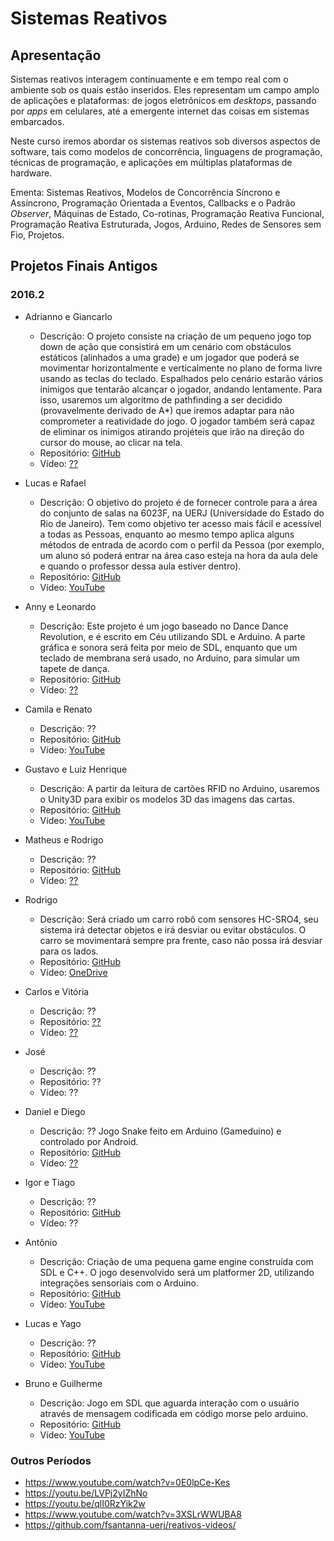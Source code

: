 <title>Sistemas Reativos</title>
<meta http-equiv="Content-Type" content="text/html; charset=UTF-8"/></p>

Sistemas Reativos
=================

Apresentação
------------

Sistemas reativos interagem continuamente e em tempo real com o ambiente sob os
quais estão inseridos.
Eles representam um campo amplo de aplicações e plataformas: de jogos
eletrônicos em *desktops*, passando por *apps* em celulares, até a emergente
internet das coisas em sistemas embarcados.

Neste curso iremos abordar os sistemas reativos sob diversos aspectos de
software, tais como modelos de concorrência, linguagens de programação,
técnicas de programação, e aplicações em múltiplas plataformas de hardware.

Ementa:
Sistemas Reativos, Modelos de Concorrência Síncrono e Assíncrono, Programação
Orientada a Eventos, Callbacks e o Padrão *Observer*, Máquinas de Estado,
Co-rotinas, Programação Reativa Funcional, Programação Reativa Estruturada,
Jogos, Arduino, Redes de Sensores sem Fio, Projetos.

Projetos Finais Antigos
-----------------------

### 2016.2

- Adrianno e Giancarlo
    - Descrição:
    O projeto consiste na criação de um pequeno jogo top down de ação que
    consistirá em um cenário com obstáculos estáticos (alinhados a uma grade)
    e um jogador que poderá se movimentar horizontalmente e verticalmente no
    plano de forma livre usando as teclas do teclado.
    Espalhados pelo cenário estarão vários inimigos que tentarão alcançar o
    jogador, andando lentamente. Para isso, usaremos um algoritmo de
    pathfinding a ser decidido (provavelmente derivado de A*) que iremos
    adaptar para não comprometer a reatividade do jogo.
    O jogador também será capaz de eliminar os inimigos atirando projéteis
    que irão na direção do cursor do mouse, ao clicar na tela.
    - Repositório: [GitHub](https://github.com/gVirtu/reativos/tree/master/code/Projeto-Final)
    - Vídeo: [??](??)

- Lucas e Rafael
    - Descrição:
    O objetivo do projeto é de fornecer controle para a área do conjunto de
    salas na 6023F, na UERJ (Universidade do Estado do Rio de Janeiro).
    Tem como objetivo ter acesso mais fácil e acessível a todas as Pessoas,
    enquanto ao mesmo tempo aplica alguns métodos de entrada de acordo com o
    perfil da Pessoa (por exemplo, um aluno só poderá entrar na área caso
    esteja na hora da aula dele e quando o professor dessa aula estiver
    dentro).
    - Repositório: [GitHub](https://github.com/LucasAmaralPIres/reativos/tree/master/Projeto%20Final)
    - Vídeo: [YouTube](https://www.youtube.com/watch?v=Hbsrv0DB-GQ&t=66s)

- Anny e Leonardo
    - Descrição:
    Este projeto é um jogo baseado no Dance Dance Revolution, e é escrito em
    Céu utilizando SDL e Arduino.
    A parte gráfica e sonora será feita por meio de SDL, enquanto que um
    teclado de membrana será usado, no Arduino, para simular um tapete de
    dança.
    - Repositório: [GitHub](https://github.com/AnnyCaroline/reativos/tree/master/tarefas/projeto-final)
    - Vídeo: [??](??)

- Camila e Renato
    - Descrição: ??
    - Repositório: [GitHub](https://github.com/camila-cg/reativos/tree/master/ProjetoFinal)
    - Vídeo: [YouTube](https://www.youtube.com/watch?v=n7ZNI_0yXJI)

- Gustavo e Luiz Henrique
    - Descrição:
    A partir da leitura de cartões RFID no Arduino, usaremos o Unity3D para
    exibir os modelos 3D das imagens das cartas.
    - Repositório: [GitHub](https://github.com/LuizAndrade/Projeto-Final-Reativos/)
    - Vídeo: [YouTube](https://www.youtube.com/watch?v=iZgaKInIocU)

- Matheus e Rodrigo
    - Descrição: ??
    - Repositório: [GitHub](https://github.com/matheusstutzel/reativos/tree/master/tarefas/Projeto_Final)
    - Vídeo: [??](??)

- Rodrigo
    - Descrição:
    Será criado um carro robô com sensores HC-SRO4, seu sistema irá detectar
    objetos e irá desviar ou evitar obstáculos. O carro se movimentará sempre
    pra frente, caso não possa irá desviar para os lados.
    - Repositório: [GitHub](https://github.com/rasantana/reativos/tree/master/Projeto-final)
    - Vídeo: [OneDrive](https://onedrive.live.com/?authkey=!AOhBkrDuB7wQuO4&cid=0BA1A0ECC405F433&id=BA1A0ECC405F433!4424&parId=BA1A0ECC405F433!164&o=OneUp
)

- Carlos e Vitória
    - Descrição: ??
    - Repositório: [??](??)
    - Vídeo: [??](??)
    <!--
    - 
    - Repositório: [GitHub](https://github.com/carlinhoh/reativos/tree/master/Projeto-Final)
    - Vídeo: [YouTube]()
    -->

- José
    - Descrição: ??
    - Repositório: ??
    - Vídeo: ??

- Daniel e Diego
    - Descrição: ??
    Jogo Snake feito em Arduino (Gameduino) e controlado por Android.
    - Repositório: [GitHub](https://github.com/diegocbcastro07/reativos/tree/master/Projeto%20Final)
    - Vídeo: [??](??)

- Igor e Tiago
    - Descrição: ??
    - Repositório: [GitHub](https://github.com/igortouguinho/reativos/tree/master/tarefas/projetofinal)
    - Vídeo: ??

- Antônio
    - Descrição:
    Criação de uma pequena game engine construída com SDL e C++.
    O jogo desenvolvido será um platformer 2D, utilizando integrações
    sensoriais com o Arduino.
    - Repositório: [GitHub](https://github.com/schonmann/reativos/tree/master/ProjetoFinal)
    - Vídeo: [YouTube](https://www.youtube.com/watch?v=xb1ja0I6Pl8)

- Lucas e Yago
    - Descrição: ??
    - Repositório: [GitHub](https://github.com/yagotome/sonic-jump-arduino-sdl)
    - Vídeo: [YouTube](https://www.youtube.com/watch?v=hUVc6oqPt-0)

- Bruno e Guilherme
    - Descrição:
    Jogo em SDL que aguarda interação com o usuário através de mensagem
    codificada em código morse pelo arduino.
    - Repositório: [GitHub](https://github.com/BFreire07/reativos/tree/master/Projeto%20Final)
    - Vídeo: [YouTube](https://www.youtube.com/watch?v=rbUciOqEyw4)


### Outros Períodos

- https://www.youtube.com/watch?v=0E0lpCe-Kes
- https://youtu.be/LVPj2yIZhNo
- https://youtu.be/qlI0RzYik2w
- https://www.youtube.com/watch?v=3XSLrWWUBA8
- https://github.com/fsantanna-uerj/reativos-videos/

<!--

Prezados alunos,

Estou oferecendo uma disciplina eletiva para o próximo semestre:

    Sistemas Reativos

    Segunda: M1-M2
    Quarta:  M1-M2
    (Horários livres na grade do 6o e 8o períodos.)

A disciplina envolve programação para Arduino, Jogos e (possivelmente) Redes de
Sensores sem Fio.
O enfoque é bastante prático e os trabalhos desenvolvidos durante o curso podem
evoluir para projetos finais.
O link a seguir apresenta a ementa da disciplina e vídeos de trabalhos de
alunos antigos (a disciplina também é dada na PUC-Rio):

https://github.com/fsantanna-uerj/reativos

Peço aos alunos interessados que me mandem um e-mail para que possamos avaliar
a viabilidade da disciplina.

Atenciosamente,
Francisco Sant'Anna (francisco@ime.uerj.br)

Programa detalhado
------------------

* O que é um sistema Reativo?
    - Sistemas transformacionais
    - Sistemas interativos
    - Sistemas reativos

* Modelos de Concorrência
    - Concorrência e Paralelismo
    - Modelo assíncrono
        - Sincronismo explícito
        - *Threads* (memória compartilhada)
        - Atores (troca de mensagens)
    - Modelo síncrono
        - Sincronismo implícito
        - Hipótese de sincronismo
        - Restrições

* Técnicas de Programação
    - Padrão *Observer* (*callbacks*)
    - Máquinas de estado
    - Corrotinas
    - *Futures & Promises*
    - Programação Reativa Functional (FRP)
    - Programação Reativa Imperativa

* Linguagens e Ferramentas
    - Lua/Love
    - C/SDL
    - C/Arduino
    - C/TinyOS
    - Elm
    - Céu

* Aplicações
    - Jogos (SDL, Love)
    - Sistemas embarcados (Arduino)
    - Internet das coisas (TinyOS)

* Avaliação
    - Mini testes baseados em leitura de artigos científicos
    - Pequenos projetos
    - Projeto final

!-- - Escolher uma outra ferramenta e discutir o modelo de execução. --

Aulas
-----

<table border="1" cellspacing="0" cellpadding="20">
<tr><th>1</th><th>15-08</th><td>
<ul>
    <li> Apresentação do Curso
    <li> Sistemas reativos
    <li> Arduino
    <li> Tarefa-1, Tarefa-2, Artigos&Videos-1
</ul>
!--
    Avaliação.
    Github.
    Artigos.
--
</td></tr>
<tr><th>2</th><th>22-08</th><td>
<ul>
    <li> Modelos de Concorrência
    <li> Concorrência e Paralelismo
    <li> Modelo Assíncrono
    <li> Modelo Síncrono
    <li> Arduino Chibi-OS, Occam-PI, Céu
</ul>
!--
    <li> Padrão Observer
    Exemplo do Blink.
    Esquemas de implementação do modelo síncrono.
    Padrão observer (similaridades com a impl. sinc.)
    - Onde aparece nas linguagens? OO/Swing, Android/?
    - C/SDL
    - C/Arduino
    - Lua/Love
        Primeira tarefa que envolva uma máquina de estados potencialmente 
        hierárquica.
--
</td></tr>
<tr><th>3</th><th>29-08</th><td>
    <br/>
!--
<ul>
    <li> Máquinas de estado / Hierárquicas
    <li> Arduino (C, Céu)
</ul>
--
</td></tr>
<tr><th>4</th><th>05-09</th><td><br/></td></tr>
<tr><th>5</th><th>12-09</th><td><br/></td></tr>
<tr><th>6</th><th>19-09#</th><td><br/></td></tr>
<tr><th>7</th><th>26-09#</th><td><br/></td></tr>
<tr><th>8</th><th>03-10#</th><td><br/></td></tr>
<tr><th>9</th><th>10-10#</th><td><br/></td></tr>
<tr><th>10</th><th>17-10#</th><td><br/></td></tr>
<tr><th>11</th><th>24-10#</th><td><br/></td></tr>
<tr><th>12</th><th>31-10</th><td><br/></td></tr>
<tr><th>13</th><th>07-11</th><td><br/></td></tr>
<tr><th>14</th><th>14-11</th><td><br/></td></tr>
<tr><th>15</th><th>21-11</th><td><br/></td></tr>
<tr><th>16</th><th>28-11</th><td><br/></td></tr>
<tr><th>17</th><th>05-12</th><td><br/></td></tr>
<tr><th>18</th><th>12-12</th><td><br/></td></tr>
</table>
-->

